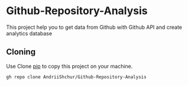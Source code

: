 # Github-Repository-Analysis
This project help you to get data from Github with Github API and create analytics database

## Cloning

Use Clone [pip](https://git-scm.com/docs/git-clone) to copy this project on your machine.

```gh
gh repo clone AndriiShchur/Github-Repository-Analysis
```
